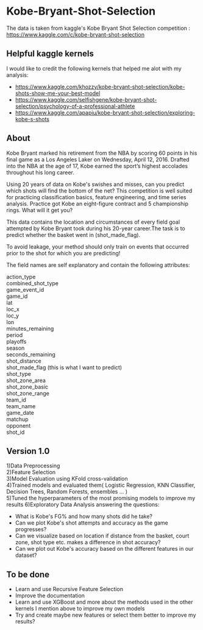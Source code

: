 # Kobe-Bryant-Shot-Selection
The data is taken from kaggle's Kobe Bryant Shot Selection competition :    
https://www.kaggle.com/c/kobe-bryant-shot-selection  

## Helpful kaggle kernels
I would like to credit the following kernels that helped me alot with my analysis:
  *  https://www.kaggle.com/khozzy/kobe-bryant-shot-selection/kobe-shots-show-me-your-best-model
  *  https://www.kaggle.com/selfishgene/kobe-bryant-shot-selection/psychology-of-a-professional-athlete  
  *  https://www.kaggle.com/apapiu/kobe-bryant-shot-selection/exploring-kobe-s-shots

## About
Kobe Bryant marked his retirement from the NBA by scoring 60 points in his final game as a Los Angeles Laker on Wednesday, April 12,    2016. Drafted into the NBA at the age of 17, Kobe earned the sport’s highest accolades throughout his long career.  
  
Using 20 years of data on Kobe's swishes and misses, can you predict which shots will find the bottom of the net? This competition is well suited for practicing classification basics, feature engineering, and time series analysis. Practice got Kobe an eight-figure  contract and 5 championship rings. What will it get you?  
  
This data contains the location and circumstances of every field goal attempted by Kobe Bryant took during his 20-year career.The task is to predict whether the basket went in (shot_made_flag).  

To avoid leakage, your method should only train on events that occurred prior to the shot for which you are predicting!     
    
The field names are self explanatory and contain the following attributes:    
   
action_type  
combined_shot_type  
game_event_id  
game_id  
lat   
loc_x  
loc_y  
lon   
minutes_remaining  
period  
playoffs  
season   
seconds_remaining  
shot_distance  
shot_made_flag (this is what I want to predict)  
shot_type  
shot_zone_area  
shot_zone_basic  
shot_zone_range  
team_id  
team_name  
game_date  
matchup  
opponent  
shot_id  
   
## Version 1.0
1)Data Preprocessing    
2)Feature Selection   
3)Model Evaluation using KFold cross-validation     
4)Trained models and evaluated them( Logistic Regression, KNN Classifier, Decision Trees, Random Forests, ensembles ... )   
5)Tuned the hyperparameters of the most promising models to improve my results
6)Exploratory Data Analysis answering the questions:       
  - What is Kobe's FG% and how many shots did he take?  
  - Can we plot Kobe's shot attempts and accuracy as the game progresses?  
  - Can we visualize based on location if distance from the basket, court zone, shot type etc. makes a difference in shot accuracy?   
  - Can we plot out Kobe's accuracy based on the different features in our dataset?     

  
## To be done
  * Learn and use Recursive Feature Selection     
  * Improve the documentation   
  * Learn and use XGBoost and more about the methods used in the other kernels I mention above to improve my own models   
  * Try and create maybe new features or select them better to improve my results?
  
